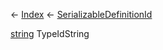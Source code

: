 ← [Index](Api-Index) ← [SerializableDefinitionId](VRage.ObjectBuilders.SerializableDefinitionId)

[string](System.String) TypeIdString
